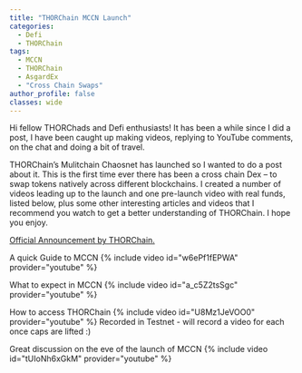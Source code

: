 ```yaml
---
title: "THORChain MCCN Launch"
categories:
  - Defi
  - THORChain
tags:
  - MCCN
  - THORChain
  - AsgardEx
  - "Cross Chain Swaps"
author_profile: false
classes: wide
---
```



Hi fellow THORChads and Defi enthusiasts! It has been a while since I did a post, I have been caught up making videos, replying to YouTube comments, on the chat and doing a bit of travel. 

THORChain’s Mulitchain Chaosnet has launched so I wanted to do a post about it. This is the first time ever there has been a cross chain Dex – to swap tokens natively across different blockchains.  I created a number of videos leading up to the launch and one pre-launch video with real funds, listed below, plus some other interesting articles and videos that I recommend you watch to get a better understanding of THORChain. I hope you enjoy.

<a href="https://medium.com/thorchain/thorchain-launch-multichain-chaosnet-bb9f60008a03"> Official Announcement by THORChain.</a>

A quick Guide to MCCN
{% include video id="w6ePf1fEPWA" provider="youtube" %}

What to expect in MCCN
{% include video id="a_c5Z2tsSgc" provider="youtube" %}

How to access THORChain
{% include video id="U8Mz1JeVOO0" provider="youtube" %}
Recorded in Testnet - will record a video for each once caps are lifted :) 

Great discussion on the eve of the launch of MCCN
{% include video id="tUIoNh6xGkM" provider="youtube" %}